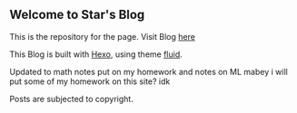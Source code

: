 ## Welcome to Star's Blog

This is the repository for the page. Visit Blog [here](https://blog.starlit.lol/)  

This Blog is built with [Hexo](https://hexo.io/), using theme [fluid](https://hexo.fluid-dev.com/).  

Updated to math notes
put on my homework and notes on ML
mabey i will put some of my homework on this site? idk

Posts are subjected to copyright.
